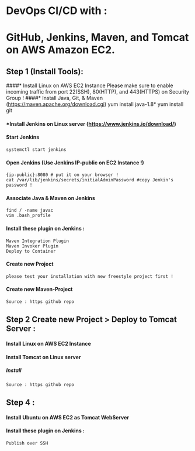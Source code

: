 # DevOps CI/CD with :
# GitHub, Jenkins, Maven, and Tomcat on AWS Amazon EC2.

## Step 1 (Install Tools):
####* Install Linux on AWS EC2 Instance
    Please make sure to enable incoming traffic from port 22(SSH), 80(HTTP), and 443(HTTPS) on Security Group !
####* Install Java, Git, & Maven (https://maven.apache.org/download.cgi)
    yum install java-1.8*
    yum install git
#### *Install Jenkins on Linux server (https://www.jenkins.io/download/)
#### Start Jenkins
    systemctl start jenkins
#### Open Jenkins (Use Jenkins IP-public on EC2 Instance !)
    {ip-public}:8080 # put it on your browser !
    cat /var/lib/jenkins/secrets/initialAdminPassword #copy Jenkin's password !
#### Associate Java & Maven on Jenkins
    find / -name javac
    vim .bash_profile
#### Install these plugin on Jenkins :
    Maven Integration Plugin
    Maven Invoker Plugin
    Deploy to Container
#### Create new Project
    please test your installation with new freestyle project first !
#### Create new Maven-Project
    Source : https github repo

## Step 2 Create new Project > Deploy to Tomcat Server :
#### Install Linux on AWS EC2 Instance
#### Install Tomcat on Linux server



##### Install 
    Source : https github repo

## Step 4 :
#### Install Ubuntu on AWS EC2 as Tomcat WebServer

#### Install these plugin on Jenkins :
    Publish over SSH
